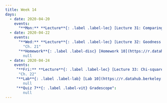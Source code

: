 ```yaml
---
title: Week 14
days:
  - date: 2020-04-20
    events:
      "**Mon:** **Lecture**{: .label .label-lec} [Lecture 31: Comparing two proportions](https://ph142-ucb.github.io/sp20/src/lec/l31_2prop.pdf)[(recording)](https://bcourses.berkeley.edu/courses/1490339/pages/l31-comparing-two-proportions)":  "Ch. 20"
  - date: 2020-04-22
    events:
      "**Wed:** **Lecture**{: .label .label-lec} [Lecture 32: Goodness of fit](https://ph142-ucb.github.io/sp20/src/lec/l32_goodnessoffit.pdf)[(recording)](https://bcourses.berkeley.edu/courses/1490339/pages/l32-goodness-of-fit-tests)[(code)](https://r.datahub.berkeley.edu/hub/user-redirect/git-pull?repo=https%3A%2F%2Fgithub.com%2Fnnpok%2Fph142-sp20&urlpath=rstudio%2F)":
        "Ch. 21"
      "**Homework**{: .label .label-disc} [Homework 10](https://r.datahub.berkeley.edu/hub/user-redirect/git-pull?repo=https%3A%2F%2Fgithub.com%2Fnnpok%2Fph142-sp20&urlpath=rstudio%2F) (Due Apr 28th)":
        null
  - date: 2020-04-24
    events:
     "**Fri:** **Lecture**{: .label .label-lec} [Lecture 33: Chi-squared ](https://ph142-ucb.github.io/sp20/src/lec/l33_chi.pdf)[(recording)](https://bcourses.berkeley.edu/courses/1490339/pages/l33-chi-squared)":
      "Ch. 22"
     "**Lab**{: .label .label-lab} [Lab 10](https://r.datahub.berkeley.edu/hub/user-redirect/git-pull?repo=https%3A%2F%2Fgithub.com%2Fnnpok%2Fph142-sp20&urlpath=rstudio%2F) (Due Apr 28th) [(recording)](https://bcourses.berkeley.edu/courses/1490339/pages/lab-10)":
        null
     "**Quiz 7**{: .label .label-vit} Gradescope":
        null
---
```

